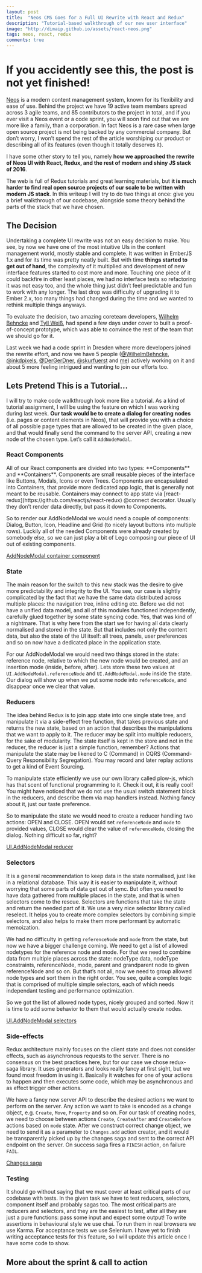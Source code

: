 ```yaml
---
layout: post
title:  "Neos CMS Goes for a Full UI Rewrite with React and Redux"
description: "Tutorial-based walkthrough of our new user interface"
image: "http://dimaip.github.io/assets/react-neos.png"
tags: neos, react, redux
comments: true
---
```


# If you accidently see this, the post is not yet finished!

[Neos](https://neos.io) is a modern content management system, known for its flexibility and ease of use. Behind the project we have 19 active team members spread across 3 agile teams, and 85 contributors to the project in total, and if you ever visit a Neos event or a code sprint, you will soon find out that we are more like a family, than a corporation. In fact Neos is a rare case when large open source project is not being backed by any commercial company.
But don’t worry, I won’t spend the rest of the article worshiping our product or describing all of its features (even though it totally deserves it). 

I have some other story to tell you, namely **how we approached the rewrite of Neos UI with React, Redux, and the rest of modern and shiny JS stack of 2016**.

The web is full of Redux tutorials and great learning materials, but **it is much harder to find real open source projects of our scale to be written with modern JS stack**. In this writeup I will try to do two things at once: give you a brief walkthrough of our codebase, alongside some theory behind the parts of the stack that we have chosen.

## The Decision

Undertaking a complete UI rewrite was not an easy decision to make. You see, by now we have one of the most intuitive UIs in the content management world, mostly stable and complete. It was written in EmberJS 1.x and for its time was pretty neatly built. But with time **things started to get out of hand**, the complexity of it multiplied and development of new interface features started to cost more and more. Touching one piece of it could backfire in other least places, we had no interface tests so refactoring it was not easy too, and the whole thing just didn’t feel predictable and fun to work with any longer. The last drop was difficulty of upgrading it to Ember 2.x, too many things had changed during the time and we wanted to rethink multiple things anyways.

To evaluate the decision, two amazing coreteam developers, [Wilhelm Behncke](https://twitter.com/WilhelmBehncke) and [Tyll Weiß](https://twitter.com/inkdpixels), had spend a few days under cover to built a proof-of-concept prototype, which was able to convince the rest of the team that we should go for it.

Last week we had a code sprint in Dresden where more developers joined the rewrite effort, and now we have 5 people ([@WilhelmBehncke](https://twitter.com/WilhelmBehncke), [@inkdpixels](https://twitter.com/inkdpixels), [@DerGerDner](https://twitter.com/DerGerDner), [@skurfuerst](https://twitter.com/skurfuerst) and [me](https://twitter.com/dimaip)) actively working on it and about 5 more feeling intrigued and wanting to join our efforts too.

## Lets Pretend This is a Tutorial...

I will try to make code walkthrough look more like a tutorial. As a kind of tutorial assignment, I will be using the feature on which I was working during last week. **Our task would be to create a dialog for creating nodes** (i.e. pages or content elements in Neos), that will provide you with a choice of all possible page types that are allowed to be created in the given place, and that would finally send the command to the server API, creating a new node of the chosen type. Let’s call it `AddNodeModal`.

### React Components

<aside class="Aside" markdown="1">All of our React components are divided into two types: **Components** and **Containers**. Components are small reusable pieces of the interface like Buttons, Modals, Icons or even Trees.
Components are encapsulated into Containers, that provide more dedicated app logic, that is generally not meant to be reusable. Containers may connect to app state via [react-redux](https://github.com/reactjs/react-redux) @connect decorator. Usually they don’t render data directly, but pass it down to Components.
</aside>

So to render our AddNodeModal we would need a couple of components: Dialog, Button, Icon, Headline and Grid (to nicely layout buttons into multiple rows). Luckily all of the needed Components were already created by somebody else, so we can just play a bit of Lego composing our piece of UI out of existing components.

<a class="Button" href="https://github.com/PackageFactory/PackageFactory.Guevara/blob/9e06fdd96c1627a262c42b8405c1f128de972fa4/Resources/Private/JavaScript/Host/Containers/AddNodeModal/index.js">AddNodeModal container component</a>

### State

<aside class="Aside" markdown="1">
The main reason for the switch to this new stack was the desire to give more predictability and integrity to the UI. You see, our case is slightly complicated by the fact that we have the same data distributed across multiple places: the navigation tree, inline editing etc. Before we did not have a unified data model, and all of this modules functioned independently, carefully glued together by some state syncing code. Yes, that was kind of a nightmare.
That is why here from the start we for having all data clearly normalised and stored in the state. But that includes not only the content data, but also the state of the UI itself: all trees, panels, user preferences and so on now have a dedicated place in the application state.
</aside>

For our AddNodeModal we would need two things stored in the state: reference node, relative to which the new node would be created, and an insertion mode (inside, before, after). Lets store these two values at `UI.AddNodeModal.referenceNode` and `UI.AddNodeModal.mode` inside the state.
Our dialog will show up when we put some node into `referenceNode`, and disappear once we clear that value.


### Reducers

<aside class="Aside" markdown="1">The idea behind Redux is to join app state into one single state tree, and manipulate it via a side-effect free function, that takes previous state and returns the new state, based on an action that describes the manipulations that we want to apply to it. The reducer may be split into multiple reducers, for the sake of modularity. The state itself is kept in the store and not in the reducer, the reducer is just a simple function, remember?
Actions that manipulate the state may be likened to C (Command) in CQRS (Command-Query Responsibility Segregation). You may record and later replay actions to get a kind of Event Sourcing.

To manipulate state efficiently we use our own library called plow-js, which has that scent of functional programming to it. Check it out, it is really cool!
You might have noticed that we do not use the usual switch statement block in the reducers, and describe them via map handlers instead. Nothing fancy about it, just our taste preference.
</aside>

So to manipulate the state we would need to create a reducer handling two actions: OPEN and CLOSE. OPEN would set `referenceNode` and `mode` to provided values, CLOSE would clear the value of `referenceNode`, closing the dialog. Nothing difficult so far, right?

<a class="Button" href="https://github.com/PackageFactory/PackageFactory.Guevara/blob/9e06fdd96c1627a262c42b8405c1f128de972fa4/Resources/Private/JavaScript/Host/Redux/UI/AddNodeModal/index.js">UI.AddNodeModal reducer</a>

### Selectors

<aside class="Aside" markdown="1">It is a general recommendation to keep data in the state normalised, just like in a relational database. This way it is easier to manipulate it, without worrying that some parts of data get out of sync. But often you need to have data gathered from multiple places in the state, and that is when selectors come to the rescue. Selectors are functions that take the state and return the needed part of it. We use a very nice selector library called reselect. It helps you to create more complex selectors by combining simple selectors, and also helps to make them more performant by automatic memoization.
</aside>

We had no difficulty in getting `referenceNode` and `mode` from the state, but now we have a bigger challenge coming. We need to get a list of allowed nodetypes for the reference node and mode. For that we need to combine data from multiple places across the state: nodeType data, nodeType constraints, referenceNode, mode, parent and grandparent node to given referenceNode and so on. But that’s not all, now we need to group allowed node types and sort them in the right order. You see, quite a complex logic that is comprised of multiple simple selectors, each of which needs independant testing and performance optimization.

So we got the list of allowed node types, nicely grouped and sorted. Now it is time to add some behavior to them that would actually create nodes.

<a class="Button" href="https://github.com/PackageFactory/PackageFactory.Guevara/blob/9e06fdd96c1627a262c42b8405c1f128de972fa4/Resources/Private/JavaScript/Host/Selectors/UI/AddNodeModal/index.js">UI.AddNodeModal selectors</a>

### Side-effects

<aside class="Aside" markdown="1">Redux architecture mainly focuses on the client state and does not consider effects, such as asynchronous requests to the server. There is no consensus on the best practices here, but for our case we chose redux-saga library. It uses generators and looks really fancy at first sight, but we found most freedom in using it. Basically it watches for one of your actions to happen and then executes some code, which may be asynchronous and as effect trigger other actions.
</aside>

We have a fancy new server API to describe the desired actions we want to perform on the server. Any action we want to take is encoded as a change object, e.g. `Create`, `Move`, `Property` and so on. For our task of creating nodes, we need to choose between actions `Create`, `CreateAfter` and `CreateBefore` actions based on `mode` state. After we construct correct change object, we need to send it as a parameter to `Changes.add` action creator, and it would be transparently picked up by the changes saga and sent to the correct API endpoint on the server. On success saga fires a `FINISH` action, on failure `FAIL`.

<a class="Button" href="https://github.com/PackageFactory/PackageFactory.Guevara/blob/9e06fdd96c1627a262c42b8405c1f128de972fa4/Resources/Private/JavaScript/Host/Redux/Sagas/Changes/index.js">Changes saga</a>

### Testing

It should go without saying that we must cover at least critical parts of our codebase with tests. In the given task we have to test reducers, selectors, component itself and probably sagas too. The most critical parts are reducers and selectors, and they are the easiest to test, after all they are just a pure functions: pass some input and expect some output!
To write assertions in behavioural style we use chai. To run them in real browsers we use Karma. For acceptance tests we use Selenium.
I have yet to finish writing acceptance tests for this feature, so I will update this article once I have some code to show.

## More about the sprint & call to action

